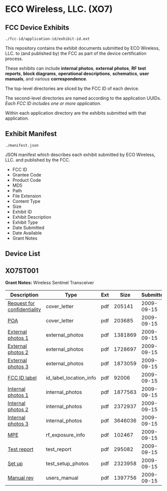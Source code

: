 # ECO Wireless, LLC. (XO7)
## FCC Device Exhibits

```
./fcc-id/application-id/exhibit-id.ext
```

This repository contains the exhibit documents submitted by ECO Wireless, LLC. to (and published by) the FCC as part of the device certification process.

These exhibits can include **internal photos**, **external photos**, **RF test reports**, **block diagrams**, **operational descriptions**, **schematics**, **user manuals**, and various **correspondence**.

The top-level directories are sliced by the FCC ID of each device.

The second-level directories are named according to the application UUIDs. *Each FCC ID includes one or more application.*

Within each application directory are the exhibits submitted with that application. 

## Exhibit Manifest

```
./manifest.json
```

JSON manifest which describes each exhibit submitted by ECO Wireless, LLC. and published by the FCC.

- FCC ID
- Grantee Code
- Product Code
- MD5
- Path
- File Extension
- Content Type
- Size
- Exhibit ID
- Exhibit Description
- Exhibit Type
- Date Submitted
- Date Available
- Grant Notes

## Device List
## XO7ST001
**Grant Notes:** Wireless Sentinel Transceiver

| Description | Type | Ext | Size | Submitted | Available |
| ----------- | ---- | --- | ---- | --------- | --------- |
| [Request for confidentiality](XO7ST001/68e0b41f2b4c58fa5b77a9740e7979d5/1169806.pdf) | cover_letter | pdf | 205141 | 2009-09-15 | 2009-09-15 |
| [POA](XO7ST001/68e0b41f2b4c58fa5b77a9740e7979d5/1169807.pdf) | cover_letter | pdf | 203685 | 2009-09-15 | 2009-09-15 |
| [External photos 1](XO7ST001/68e0b41f2b4c58fa5b77a9740e7979d5/1169809.pdf) | external_photos | pdf | 1381869 | 2009-09-15 | 2009-09-15 |
| [External photos 2](XO7ST001/68e0b41f2b4c58fa5b77a9740e7979d5/1169810.pdf) | external_photos | pdf | 1728697 | 2009-09-15 | 2009-09-15 |
| [External photos 3](XO7ST001/68e0b41f2b4c58fa5b77a9740e7979d5/1169811.pdf) | external_photos | pdf | 1873059 | 2009-09-15 | 2009-09-15 |
| [FCC ID label](XO7ST001/68e0b41f2b4c58fa5b77a9740e7979d5/1169812.pdf) | id_label_location_info | pdf | 92006 | 2009-09-15 | 2009-09-15 |
| [Internal photos 1](XO7ST001/68e0b41f2b4c58fa5b77a9740e7979d5/1169813.pdf) | internal_photos | pdf | 1877563 | 2009-09-15 | 2009-09-15 |
| [Internal photos 2](XO7ST001/68e0b41f2b4c58fa5b77a9740e7979d5/1169814.pdf) | internal_photos | pdf | 2372937 | 2009-09-15 | 2009-09-15 |
| [Internal photos 3](XO7ST001/68e0b41f2b4c58fa5b77a9740e7979d5/1169815.pdf) | internal_photos | pdf | 3646036 | 2009-09-15 | 2009-09-15 |
| [MPE](XO7ST001/68e0b41f2b4c58fa5b77a9740e7979d5/1169824.pdf) | rf_exposure_info | pdf | 102467 | 2009-09-15 | 2009-09-15 |
| [Test report](XO7ST001/68e0b41f2b4c58fa5b77a9740e7979d5/1169826.pdf) | test_report | pdf | 295082 | 2009-09-15 | 2009-09-15 |
| [Set up](XO7ST001/68e0b41f2b4c58fa5b77a9740e7979d5/1169827.pdf) | test_setup_photos | pdf | 2323958 | 2009-09-15 | 2009-09-15 |
| [Manual rev](XO7ST001/68e0b41f2b4c58fa5b77a9740e7979d5/1169976.pdf) | users_manual | pdf | 1397756 | 2009-09-15 | 2009-09-15 |
